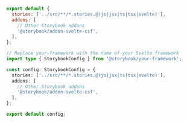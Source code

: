 ```js filename=".storybook/main.js" renderer="svelte" language="js"
export default {
  stories: ['../src/**/*.stories.@(js|jsx|ts|tsx|svelte)'],
  addons: [
    // Other Storybook addons
    '@storybook/addon-svelte-csf',
  ],
};
```

```ts filename=".storybook/main.ts" renderer="svelte" language="ts"
// Replace your-framework with the name of your Svelte framework
import type { StorybookConfig } from '@storybook/your-framework';

const config: StorybookConfig = {
  stories: ['../src/**/*.stories.@(js|jsx|ts|tsx|svelte)'],
  addons: [
    // Other Storybook addons
    '@storybook/addon-svelte-csf',
  ],
};

export default config;
```
